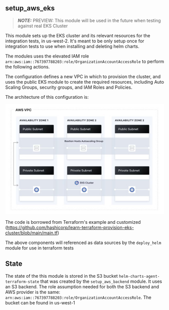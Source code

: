 ## setup_aws_eks

> **_NOTE:_**  PREVIEW: This module will be used in the future when testing against real EKS Cluster

This module sets up the EKS cluster and its relevant resources for the integration tests, in us-west-2. It's meant to be only setup once for integration tests to use when installing and deleting helm charts.

The modules uses the elevated IAM role `arn:aws:iam::767397788203:role/OrganizationAccountAccessRole` to perform the following actions.

The configuration defines a new VPC in which to provision the cluster, and uses the public EKS module to create the required resources, including Auto Scaling Groups, security groups, and IAM Roles and Policies.

The architecture of this configuration is:

![alt text](image.png)

The code is borrowed from Terraform's example and customized (https://github.com/hashicorp/learn-terraform-provision-eks-cluster/blob/main/main.tf)

The above components will referenced as data sources by the `deploy_helm` module for use in terraform tests

## State

The state of the this module is stored in the S3 bucket `helm-charts-agent-terraform-state` that was created by the `setup_aws_backend` module. It uses an S3 backend.
The role assumption needed for both the S3 backend and AWS provider is the same: `arn:aws:iam::767397788203:role/OrganizationAccountAccessRole`. The bucket can be found in us-west-1
